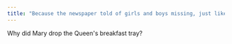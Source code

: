 ```yaml
---
title: "Because the newspaper told of girls and boys missing, just like in the Queen's dream"
---
```

Why did Mary drop the Queen's breakfast tray?


